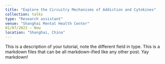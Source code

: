 ```yaml
---
title: "Explore the Circuitry Mechanisms of Addiction and Cytokines"
collection: talks
type: "Research assistant"
venue: "Shanghai Mental Health Center"
01/07/2023 ~ Now
location: "Shanghai, China"
---
```


This is a description of your tutorial, note the different field in type. This is a markdown files that can be all markdown-ified like any other post. Yay markdown!

